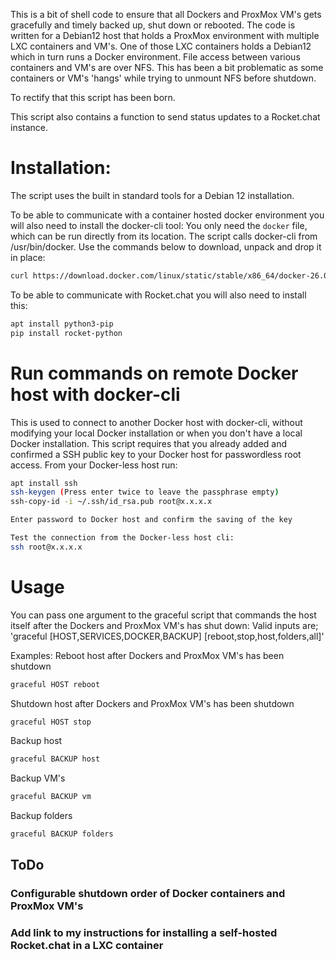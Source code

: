 This is a bit of shell code to ensure that all Dockers and ProxMox VM's gets gracefully and timely backed up, shut down or rebooted.
The code is written for a Debian12 host that holds a ProxMox environment with multiple LXC containers and VM's. One of those LXC containers holds a Debian12 which in turn runs a Docker environment.
File access between various containers and VM's are over NFS. This has been a bit problematic as some containers or VM's 'hangs' while trying to unmount NFS before shutdown.

To rectify that this script has been born.

This script also contains a function to send status updates to a Rocket.chat instance.

# Installation:
The script uses the built in standard tools for a Debian 12 installation.

To be able to communicate with a container hosted docker environment you will also need to install the docker-cli tool:
You only need the `docker` file, which can be run directly from its location. The script calls docker-cli from /usr/bin/docker. Use the commands below to download, unpack and drop it in place: 
```bash
curl https://download.docker.com/linux/static/stable/x86_64/docker-26.0.2.tgz | tar xvz --directory /tmp && mv -v /tmp/docker/docker /usr/bin/docker && chmod +x /usr/bin/docker && rm -rf /tmp/docker
```

To be able to communicate with Rocket.chat you will also need to install this:
```bash
apt install python3-pip
pip install rocket-python
```

# Run commands on remote Docker host with docker-cli 

This is used to connect to another Docker host with docker-cli, without modifying your local Docker installation or when you don't have a local Docker installation.
This script requires that you already added and confirmed a SSH public key to your Docker host for passwordless root access.
From your Docker-less host run:
```bash
apt install ssh
ssh-keygen (Press enter twice to leave the passphrase empty)
ssh-copy-id -i ~/.ssh/id_rsa.pub root@x.x.x.x

Enter password to Docker host and confirm the saving of the key

Test the connection from the Docker-less host cli:
ssh root@x.x.x.x
```

# Usage

You can pass one argument to the graceful script that commands the host itself after the Dockers and ProxMox VM's has shut down:
Valid inputs are; 'graceful [HOST,SERVICES,DOCKER,BACKUP] [reboot,stop,host,folders,all]'

Examples:
Reboot host after Dockers and ProxMox VM's has been shutdown
```bash
graceful HOST reboot
```
Shutdown host after Dockers and ProxMox VM's has been shutdown
```bash
graceful HOST stop
```
Backup host
```bash
graceful BACKUP host
```
Backup VM's
```bash
graceful BACKUP vm
```
Backup folders
```bash
graceful BACKUP folders
```

## ToDo
### Configurable shutdown order of Docker containers and ProxMox VM's
### Add link to my instructions for installing a self-hosted Rocket.chat in a LXC container

